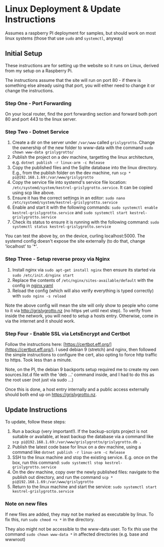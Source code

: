 # Linux Deployment & Update Instructions

Assumes a raspberry PI deployment for samples, but should work on most linux systems (those that use `sudo` and `systemctl`, anyway)

## Initial Setup

These instructions are for setting up the website so it runs on Linux, derived from my setup on a Raspberry Pi.

The instructions assume that the site will run on port 80 - if there is something else already using that port, you will either need to change it or change the instructions.

### Step One - Port Forwarding

On your local router, find the port forwarding section and forward both port 80 and port 443 to the linux server.

### Step Two - Dotnet Service

1. Create a dir on the server under `/var/www` called `grislygrotto`. Change the ownership of the new folder to www-data with the command `sudo chown www-data grislygrotto/`
2. Publish the project on a dev machine, targetting the linux architecture, e.g. `dotnet publish -r linux-arm -c Release`
3. Copy the published files and the Sqlite database into the linux directory. E.g., from the publish folder on the dev machine, run `scp * pi@192.168.1.69:/var/www/grislygrotto`
3. Copy the service file into systemd's service file location: `/etc/systemd/system/kestrel-grislygrotto.service`. It can be copied using scp like above.
4. Ensure it has the correct settings in an editor: `sudo nano /etc/systemd/system/kestrel-grislygrotto.service`
5. Enable and start it with the following commands: `sudo systemctl enable kestrel-grislygrotto.service` and `sudo systemctl start kestrel-grislygrotto.service`
6. Check its status to ensure it is running with the following command: `sudo systemctl status kestrel-grislygrotto.service`

You can test the above by, on the device, curling localhost:5000. The systemd config doesn't expose the site externally (to do that, change 'localhost' to '*'.

### Step Three - Setup reverse proxy via Nginx

1. Install nginx via `sudo apt-get install nginx` then ensure its started via `sudo /etc/init.d/nginx start`
2. Replace the contents of `/etc/nginx/sites-available/default` with the config in [nginx.yaml](./nginx.yaml)
3. Reload the config (which will also verify everything is typed correctly) with `sudo nginx -s reload`

Note the above config will mean the site will only show to people who come to it via http://grislygrotto.nz (no https yet until next step). To verify from inside the network, you will need to setup a hosts entry. Otherwise, come in via the internet and it should work.

### Step Four - Enable SSL via LetsEncrypt and Certbot

Follow the instructions here: [https://certbot.eff.org/](https://certbot.eff.org/). I used debian 9 (stretch) and nginx, then followed the simple instructions to configure the cert, also opting to force http traffic to https. Took less than a minute.

Note, on the PI, the debian 9 backports setup required me to create my own sources.list.d file with the 'deb ...' command inside, and I had to do this as the root user (not just via sudo ...)

Once this is done, a host entry internally and a public access externally should both end up on https://grislygrotto.nz.

## Update Instructions

To update, follow these steps:

1. Run a backup (very important!). If the backup-scripts project is not suitable or available, at least backup the database via a command like `scp pi@192.168.1.69:/var/www/grislygrotto/grislygrotto.db .`
2. Publish the latest code base for linux on a dev machine, using a command like `dotnet publish -r linux-arm -c Release`
3. SSH to the linux machine and stop the existing service. E.g. once on the box, run this command: `sudo systemctl stop kestrel-grislygrotto.service`
4. On the dev machine, copy over the newly published files: navigate to the publish out directory, and run the command `scp * pi@192.168.1.69:/var/www/grislygrotto`
5. Return to the linux machine and start the service: `sudo systemctl start kestrel-grislygrotto.service`

### Note on new files

If new files are added, they may not be marked as executable by linux. To fix this, run `sudo chmod +x *` in the directory.

They also might not be accessible to the www-data user. To fix _this_ use the command `sudo chown www-data *` in affected directories (e.g. base and wwwroot)